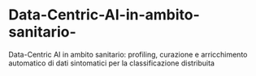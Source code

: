 # Data-Centric-AI-in-ambito-sanitario-
Data-Centric AI in ambito sanitario: profiling, curazione e arricchimento automatico di dati sintomatici per la classificazione distribuita
